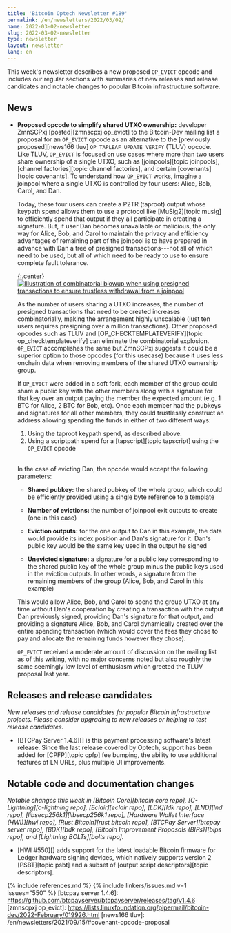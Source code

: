 ```yaml
---
title: 'Bitcoin Optech Newsletter #189'
permalink: /en/newsletters/2022/03/02/
name: 2022-03-02-newsletter
slug: 2022-03-02-newsletter
type: newsletter
layout: newsletter
lang: en
---
```

This week's newsletter describes a new proposed `OP_EVICT` opcode and
includes our regular sections with summaries of new releases and release
candidates and notable changes to popular Bitcoin infrastructure
software.

## News

- **Proposed opcode to simplify shared UTXO ownership:** developer
  ZmnSCPxj [posted][zmnscpxj op_evict] to the Bitcoin-Dev mailing list a
  proposal for an `OP_EVICT` opcode as an alternative to the
  [previously proposed][news166 tluv] `OP_TAPLEAF_UPDATE_VERIFY` (TLUV)
  opcode.  Like TLUV, `OP_EVICT` is focused on use cases where more than
  two users share ownership of a single UTXO, such as [joinpools][topic
  joinpools], [channel factories][topic channel factories], and certain
  [covenants][topic covenants].  To understand how `OP_EVICT` works,
  imagine a joinpool where a single UTXO is controlled by four users:
  Alice, Bob, Carol, and Dan.

  Today, these four users can create a P2TR (taproot) output whose
  keypath spend allows them to use a protocol like [MuSig2][topic musig]
  to efficiently spend that output if they all participate in creating a
  signature.  But, if user Dan becomes unavailable or malicious, the
  only way for Alice, Bob, and Carol to maintain the privacy and
  efficiency advantages of remaining part of the joinpool is to have
  prepared in advance with Dan a tree of presigned transactions---not
  all of which need to be used, but all of which need to be ready to use
  to ensure complete fault tolerance.

  {:.center}
  [![Illustration of combinatorial blowup when using presigned
  transactions to ensure trustless withdrawal from a
  joinpool](/img/posts/2022-03-combinatorial-txes.dot.png)](/img/posts/2022-03-combinatorial-txes.dot.png)

  As the number of users sharing a UTXO increases, the number of
  presigned transactions that need to be created increases
  combinatorially, making the arrangement highly unscalable (just ten
  users requires presigning over a million transactions).  Other
  proposed opcodes such as TLUV and [OP_CHECKTEMPLATEVERIFY][topic
  op_checktemplateverify] can eliminate the combinatorial explosion.
  `OP_EVICT` accomplishes the same but ZmnSCPxj suggests it could be
  a superior option to those opcodes (for this usecase) because it uses
  less onchain data when removing members of the shared UTXO ownership
  group.

  If `OP_EVICT` were added in a soft fork, each member of the group
  could share a public key with the other members along with a
  signature for that key over an output paying the member the expected
  amount (e.g. 1 BTC for Alice, 2 BTC for Bob, etc).  Once each member
  had the pubkeys and signatures for all other members, they could
  trustlessly construct an address allowing spending the funds in either
  of two different ways:

    1. Using the taproot keypath spend, as described above.
    2. Using a scriptpath spend for a [tapscript][topic tapscript] using
       the `OP_EVICT` opcode

  <br>In the case of evicting Dan, the opcode would accept the following
  parameters:

  - **Shared pubkey:** the shared pubkey of the whole group, which could
    be efficiently provided using a single byte reference to a template

  - **Number of evictions:** the number of joinpool exit outputs to
    create (one in this case)

  - **Eviction outputs:** for the one output to Dan in this example, the
    data would provide its index position and Dan's signature for it.
    Dan's public key would be the same key used in the output he signed

  - **Unevicted signature:** a signature for a public key corresponding
    to the shared public key of the whole group minus the public keys
    used in the eviction outputs.  In other words, a signature from the
    remaining members of the group (Alice, Bob, and Carol in this
    example)

  This would allow Alice, Bob, and Carol to spend the group UTXO at any
  time without Dan's cooperation by creating a transaction with the
  output Dan previously signed, providing Dan's signature for that
  output, and providing a signature Alice, Bob, and Carol dynamically
  created over the entire spending transaction (which would cover the
  fees they chose to pay and allocate the remaining funds however they
  chose).

  `OP_EVICT` received a moderate amount of discussion on the mailing
  list as of this writing, with no major concerns noted but also roughly
  the same seemingly low level of enthusiasm which greeted the TLUV
  proposal last year.

## Releases and release candidates

*New releases and release candidates for popular Bitcoin infrastructure
projects.  Please consider upgrading to new releases or helping to test
release candidates.*

- [BTCPay Server 1.4.6][] is this payment processing software's latest
  release.  Since the last release covered by Optech<!-- 1.4.2 -->, support
  has been added for [CPFP][topic cpfp] fee bumping, the ability to use
  additional features of LN URLs, plus multiple UI improvements.

## Notable code and documentation changes

*Notable changes this week in [Bitcoin Core][bitcoin core repo],
[C-Lightning][c-lightning repo], [Eclair][eclair repo], [LDK][ldk repo],
[LND][lnd repo], [libsecp256k1][libsecp256k1 repo], [Hardware Wallet
Interface (HWI)][hwi repo], [Rust Bitcoin][rust bitcoin repo], [BTCPay
Server][btcpay server repo], [BDK][bdk repo], [Bitcoin Improvement
Proposals (BIPs)][bips repo], and [Lightning BOLTs][bolts repo].*

- [HWI #550][] adds support for the latest loadable Bitcoin firmware for Ledger
  hardware signing devices, which natively supports version 2 [PSBT][topic psbt] and a
  subset of [output script descriptors][topic descriptors].

{% include references.md %}
{% include linkers/issues.md v=1 issues="550" %}
[btcpay server 1.4.6]: https://github.com/btcpayserver/btcpayserver/releases/tag/v1.4.6
[zmnscpxj op_evict]: https://lists.linuxfoundation.org/pipermail/bitcoin-dev/2022-February/019926.html
[news166 tluv]: /en/newsletters/2021/09/15/#covenant-opcode-proposal
